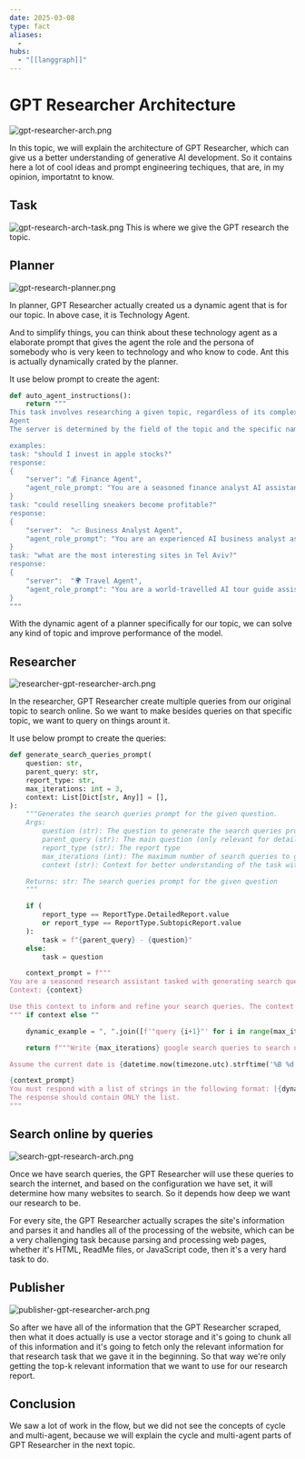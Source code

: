 ```yaml
---
date: 2025-03-08
type: fact
aliases:
  -
hubs:
  - "[[langgraph]]"
---
```


# GPT Researcher Architecture

![gpt-researcher-arch.png](../assets/imgs/gpt-researcher-arch.png)

In this topic, we will explain the architecture of GPT Researcher, which can give us a better understanding of generative AI development. So it contains here a lot of cool ideas and prompt engineering techiques, that are, in my opinion, importatnt to know.


## Task

![gpt-research-arch-task.png](../assets/imgs/gpt-research-arch-task.png)
This is where we give the GPT research the topic.


## Planner

![gpt-research-planner.png](../assets/imgs/gpt-research-planner.png)

In planner, GPT Researcher actually created us a dynamic agent that is for our topic. In above case, it is Technology Agent.

And to simplify things, you can think about these technology agent as a elaborate prompt that gives the agent the role and the persona of somebody who is very keen to technology and who know to code. Ant this is actually dynamically crated by the planner.

It use below prompt to create the agent:

```py
def auto_agent_instructions():
    return """
This task involves researching a given topic, regardless of its complexity or the availability of a definitive answer. The research is conducted by a specific server, defined by its type and role, with each server requiring distinct instructions.
Agent
The server is determined by the field of the topic and the specific name of the server that could be utilized to research the topic provided. Agents are categorized by their area of expertise, and each server type is associated with a corresponding emoji.

examples:
task: "should I invest in apple stocks?"
response: 
{
    "server": "💰 Finance Agent",
    "agent_role_prompt: "You are a seasoned finance analyst AI assistant. Your primary goal is to compose comprehensive, astute, impartial, and methodically arranged financial reports based on provided data and trends."
}
task: "could reselling sneakers become profitable?"
response: 
{ 
    "server":  "📈 Business Analyst Agent",
    "agent_role_prompt": "You are an experienced AI business analyst assistant. Your main objective is to produce comprehensive, insightful, impartial, and systematically structured business reports based on provided business data, market trends, and strategic analysis."
}
task: "what are the most interesting sites in Tel Aviv?"
response:
{
    "server":  "🌍 Travel Agent",
    "agent_role_prompt": "You are a world-travelled AI tour guide assistant. Your main purpose is to draft engaging, insightful, unbiased, and well-structured travel reports on given locations, including history, attractions, and cultural insights."
}
"""
```

With the dynamic agent of a planner specifically for our topic, we can solve any kind of topic and improve performance of the model.


## Researcher

![researcher-gpt-researcher-arch.png](../assets/imgs/researcher-gpt-researcher-arch.png)

In the researcher, GPT Researcher create multiple queries from our original topic to search online. So we want to make besides queries on that specific topic, we want to query on things arount it.

It use below prompt to create the queries:

```py
def generate_search_queries_prompt(
    question: str,
    parent_query: str,
    report_type: str,
    max_iterations: int = 3,
    context: List[Dict[str, Any]] = [],
):
    """Generates the search queries prompt for the given question.
    Args:
        question (str): The question to generate the search queries prompt for
        parent_query (str): The main question (only relevant for detailed reports)
        report_type (str): The report type
        max_iterations (int): The maximum number of search queries to generate
        context (str): Context for better understanding of the task with realtime web information

    Returns: str: The search queries prompt for the given question
    """

    if (
        report_type == ReportType.DetailedReport.value
        or report_type == ReportType.SubtopicReport.value
    ):
        task = f"{parent_query} - {question}"
    else:
        task = question

    context_prompt = f"""
You are a seasoned research assistant tasked with generating search queries to find relevant information for the following task: "{task}".
Context: {context}

Use this context to inform and refine your search queries. The context provides real-time web information that can help you generate more specific and relevant queries. Consider any current events, recent developments, or specific details mentioned in the context that could enhance the search queries.
""" if context else ""

    dynamic_example = ", ".join([f'"query {i+1}"' for i in range(max_iterations)])

    return f"""Write {max_iterations} google search queries to search online that form an objective opinion from the following task: "{task}"

Assume the current date is {datetime.now(timezone.utc).strftime('%B %d, %Y')} if required.

{context_prompt}
You must respond with a list of strings in the following format: [{dynamic_example}].
The response should contain ONLY the list.
"""

```
## Search online by queries

![search-gpt-research-arch.png](../assets/imgs/search-gpt-research-arch.png)

Once we have search queries, the GPT Researcher will use these queries to search the internet, and based on the configuration we have set, it will determine how many websites to search. So it depends how deep we want our research to be.

For every site, the GPT Researcher actually scrapes the site's information and parses it and handles all of the processing of the website, which can be a very challenging task because parsing and processing web pages, whether it's HTML, ReadMe files, or JavaScript code, then it's a very hard task to do.


## Publisher

![publisher-gpt-researcher-arch.png](../assets/imgs/publisher-gpt-researcher-arch.png)

So after we have all of the information that the GPT Researcher scraped, then what it does actually is use a vector storage and it's going to chunk all of this information and it's going to fetch only the relevant information for that research task that we gave it in the beginning. So that way we're only getting the top-k relevant information that we want to use for our research report.




## Conclusion

We saw a lot of work in the flow, but we did not see the concepts of cycle and multi-agent, because we will explain the cycle and multi-agent parts of GPT Researcher in the next topic.




